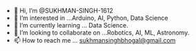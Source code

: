 - 👋 Hi, I’m @SUKHMAN-SINGH-1612
- 👀 I’m interested in ...Arduino, AI, Python, Data Science
- 🌱 I’m currently learning ... Data Science.
- 💞️ I’m looking to collaborate on ...Robotics, AI, ML, Astronomy.
- 📫 How to reach me ... sukhmansinghbhogal@gmail.com

<!---
SUKHMAN-SINGH-1612/SUKHMAN-SINGH-1612 is a ✨ special ✨ repository because its `README.md` (this file) appears on your GitHub profile.
You can click the Preview link to take a look at your changes.
--->
